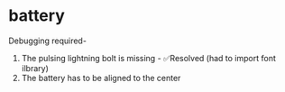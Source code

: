 # battery

Debugging required-

1. The pulsing lightning bolt is missing - ✅Resolved (had to import font ilbrary)
2. The battery has to be aligned to the center
